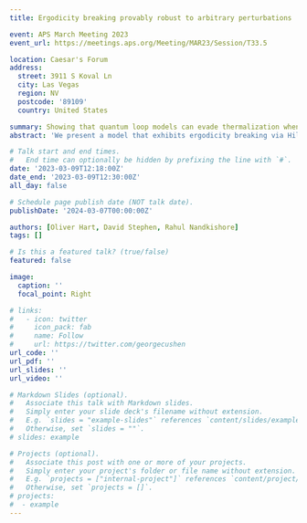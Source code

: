 ```yaml
---
title: Ergodicity breaking provably robust to arbitrary perturbations

event: APS March Meeting 2023
event_url: https://meetings.aps.org/Meeting/MAR23/Session/T33.5

location: Caesar's Forum
address:
  street: 3911 S Koval Ln
  city: Las Vegas
  region: NV
  postcode: '89109'
  country: United States

summary: Showing that quantum loop models can evade thermalization when starting from special initial states.
abstract: 'We present a model that exhibits ergodicity breaking via Hilbert space fragmentation with an unprecedented level of robustness. The construction relies on a single prethermal conservation law and gives rise to an exponential number of frozen states when the conservation law is exact. These states persist to all finite orders in perturbation theory in the presence of arbitrary few-body perturbations; even those that are geometrically nonlocal or exhibit power-law tails. We additionally identify one-form U(1) charges that label symmetry sectors without fragmentation, and argue that the asymptotic relaxation therein is described by magnetohydrodynamics of the emergent one-form symmetry.'

# Talk start and end times.
#   End time can optionally be hidden by prefixing the line with `#`.
date: '2023-03-09T12:18:00Z'
date_end: '2023-03-09T12:30:00Z'
all_day: false

# Schedule page publish date (NOT talk date).
publishDate: '2024-03-07T00:00:00Z'

authors: [Oliver Hart, David Stephen, Rahul Nandkishore]
tags: []

# Is this a featured talk? (true/false)
featured: false

image:
  caption: ''
  focal_point: Right

# links:
#   - icon: twitter
#     icon_pack: fab
#     name: Follow
#     url: https://twitter.com/georgecushen
url_code: ''
url_pdf: ''
url_slides: ''
url_video: ''

# Markdown Slides (optional).
#   Associate this talk with Markdown slides.
#   Simply enter your slide deck's filename without extension.
#   E.g. `slides = "example-slides"` references `content/slides/example-slides.md`.
#   Otherwise, set `slides = ""`.
# slides: example

# Projects (optional).
#   Associate this post with one or more of your projects.
#   Simply enter your project's folder or file name without extension.
#   E.g. `projects = ["internal-project"]` references `content/project/deep-learning/index.md`.
#   Otherwise, set `projects = []`.
# projects:
#  - example
---
```


<!-- {{% callout note %}}
Click on the **Slides** button above to view the built-in slides feature.
{{% /callout %}}

Slides can be added in a few ways:

- **Create** slides using Hugo Blox Builder's [_Slides_](https://docs.hugoblox.com/reference/content-types/) feature and link using `slides` parameter in the front matter of the talk file
- **Upload** an existing slide deck to `static/` and link using `url_slides` parameter in the front matter of the talk file
- **Embed** your slides (e.g. Google Slides) or presentation video on this page using [shortcodes](https://docs.hugoblox.com/reference/markdown/).

Further event details, including [page elements](https://docs.hugoblox.com/reference/markdown/) such as image galleries, can be added to the body of this page.
 -->